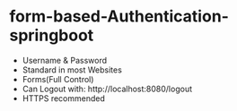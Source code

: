# form-based-Authentication-springboot

<ul>
   <li>Username & Password</li>
   <li>Standard in most Websites</li>
   <li>Forms(Full Control)</li>
   <li>Can Logout with: http://localhost:8080/logout</li>
   <li>HTTPS recommended</li>
<ul>
